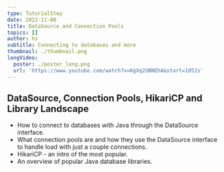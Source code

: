 ```yaml
---
type: TutorialStep
date: 2022-11-08
title: DataSource and Connection Pools
topics: []
author: hs
subtitle: Connecting to databases and more
thumbnail: ./thumbnail.png
longVideo:
  poster: ./poster_long.png
  url: 'https://www.youtube.com/watch?v=KgXq2UBNEhA&start=1052s'
---
```


## DataSource, Connection Pools, HikariCP and Library Landscape

* How to connect to databases with Java through the DataSource interface.
* What connection pools are and how they use the DataSource interface to handle load with just a couple connections.
* HikariCP - an intro of the most popular.
* An overview of popular Java database libraries.
